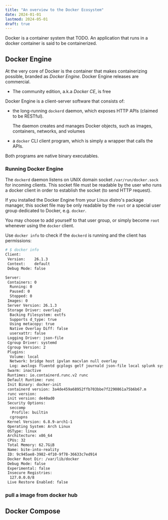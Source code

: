 ```yaml
---
title: "An overview to the Docker Ecosystem"
date: 2024-01-01
lastmod: 2024-05-01
draft: true
---
```


Docker is a container system that TODO.
An application that runs in a docker container is said to be containerized.

## Docker Engine

At the very core of Docker is the container that makes containerizing possible, branded as *Docker Engine*.
Docker Engine releases are commercial.
- The community edition, a.k.a *Docker CE*, is free

Docker Engine is a client-server software that consists of:
- the long-running `dockerd` daemon, which exposes HTTP APIs (claimed to be RESTful).

    The daemon creates and manages Docker objects, such as images, containers, networks, and volumes

- a `docker` CLI client program, which is simply a wrapper that calls the APIs.

Both programs are native binary executables.

### Running Docker Engine

The `dockerd` daemon listens on UNIX domain socket `/var/run/docker.sock` for incoming clients.
This socket file must be readable by the user who runs a docker client in order to establish the socket (to send HTTP request).

If you installed the Docker Engine from your Linux distro's package manager, this socket file may be only readable by the `root` or 
a special user group dedicated to Docker, e.g. `docker`.

You may choose to add yourself to that user group, or simply become `root` whenever using the `docker` client.

Use `docker info` to check if the `dockerd` is running and the client has permissions:


```sh
# $ docker info
Client:
 Version:    26.1.3
 Context:    default
 Debug Mode: false

Server:
 Containers: 0
  Running: 0
  Paused: 0
  Stopped: 0
 Images: 0
 Server Version: 26.1.3
 Storage Driver: overlay2
  Backing Filesystem: extfs
  Supports d_type: true
  Using metacopy: true
  Native Overlay Diff: false
  userxattr: false
 Logging Driver: json-file
 Cgroup Driver: systemd
 Cgroup Version: 2
 Plugins:
  Volume: local
  Network: bridge host ipvlan macvlan null overlay
  Log: awslogs fluentd gcplogs gelf journald json-file local splunk syslog
 Swarm: inactive
 Runtimes: io.containerd.runc.v2 runc
 Default Runtime: runc
 Init Binary: docker-init
 containerd version: 3a4de459a68952ffb703bbe7f2290861a75b6b67.m
 runc version: 
 init version: de40ad0
 Security Options:
  seccomp
   Profile: builtin
  cgroupns
 Kernel Version: 6.8.9-arch1-1
 Operating System: Arch Linux
 OSType: linux
 Architecture: x86_64
 CPUs: 32
 Total Memory: 62.7GiB
 Name: bite-into-reality
 ID: 9c945ae8-3982-4f10-9f78-36633c7ed914
 Docker Root Dir: /var/lib/docker
 Debug Mode: false
 Experimental: false
 Insecure Registries:
  127.0.0.0/8
 Live Restore Enabled: false
```


### pull a image from docker hub



## Docker Compose

